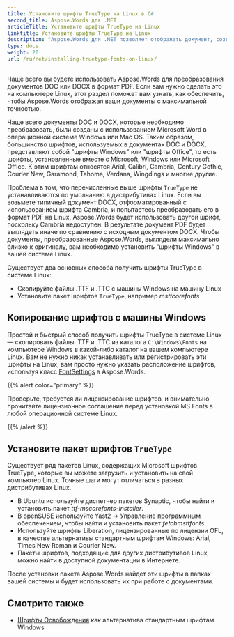 ```yaml
---
title: Установите шрифты TrueType на Linux в C#
second_title: Aspose.Words для .NET
articleTitle: Установите шрифты TrueType на Linux
linktitle: Установите шрифты TrueType на Linux
description: "Aspose.Words для .NET позволяет отображать документ, созданный с использованием Microsoft Word, на компьютере Linux с максимальной точностью, используя C#. Для этого скопируйте файлы шрифтов с компьютера Windows или установите пакет шрифтов `TrueType` на компьютер Linux в C#."
type: docs
weight: 20
url: /ru/net/installing-truetype-fonts-on-linux/
---
```


Чаще всего вы будете использовать Aspose.Words для преобразования документов DOC или DOCX в формат PDF. Если вам нужно сделать это на компьютере Linux, этот раздел поможет вам узнать, как обеспечить, чтобы Aspose.Words отображал ваши документы с максимальной точностью.

Чаще всего документы DOC и DOCX, которые необходимо преобразовать, были созданы с использованием Microsoft Word в операционной системе Windows или Mac OS. Таким образом, большинство шрифтов, используемых в документах DOC и DOCX, представляют собой "шрифты Windows" или "шрифты Office", то есть шрифты, установленные вместе с Microsoft, Windows или Microsoft Office. К этим шрифтам относятся Arial, Calibri, Cambria, Century Gothic, Courier New, Garamond, Tahoma, Verdana, Wingdings и многие другие.

Проблема в том, что перечисленные выше шрифты `TrueType` не устанавливаются по умолчанию в дистрибутивах Linux. Если вы возьмете типичный документ DOCX, отформатированный с использованием шрифта Cambria, и попытаетесь преобразовать его в формат PDF на Linux, Aspose.Words будет использовать другой шрифт, поскольку Cambria недоступен. В результате документ PDF будет выглядеть иначе по сравнению с исходным документом DOCX. Чтобы документы, преобразованные Aspose.Words, выглядели максимально близко к оригиналу, вам необходимо установить "шрифты Windows" в вашей системе Linux.

Существует два основных способа получить шрифты TrueType в системе Linux:

- Скопируйте файлы .TTF и .TTC с машины Windows на машину Linux
- Установите пакет шрифтов `TrueType`, например *msttcorefonts*

## Копирование шрифтов с машины Windows

Простой и быстрый способ получить шрифты TrueType в системе Linux — скопировать файлы .TTF и .TTC из каталога `C:\Windows\Fonts` на компьютере Windows в какой-либо каталог на вашем компьютере Linux. Вам не нужно никак устанавливать или регистрировать эти шрифты на Linux; вам просто нужно указать расположение шрифтов, используя класс [FontSettings](https://reference.aspose.com/words/net/aspose.words.fonts/fontsettings/) в Aspose.Words.

{{% alert color="primary" %}}

Проверьте, требуется ли лицензирование шрифтов, и внимательно прочитайте лицензионное соглашение перед установкой MS Fonts в любой операционной системе Linux.

{{% /alert %}}

## Установите пакет шрифтов `TrueType`

Существует ряд пакетов Linux, содержащих Microsoft шрифтов TrueType, которые вы можете загрузить и установить на свой компьютер Linux. Точные шаги могут отличаться в разных дистрибутивах Linux.

- В Ubuntu используйте диспетчер пакетов Synaptic, чтобы найти и установить пакет *ttf-mscorefonts-installer*.
- В openSUSE используйте Yast2 → Управление программным обеспечением, чтобы найти и установить пакет *fetchmsttfonts*.
- Используйте шрифты Liberation, лицензированные по лицензии OFL, в качестве альтернативы стандартным шрифтам Windows: Arial, Times New Roman и Courier New.
- Пакеты шрифтов, подходящие для других дистрибутивов Linux, можно найти в доступной документации в Интернете.

После установки пакета Aspose.Words найдет эти шрифты в папках вашей системы и будет использовать их при работе с документами.

## Смотрите также

- [Шрифты Освобождения](https://github.com/liberationfonts) как альтернатива стандартным шрифтам Windows
